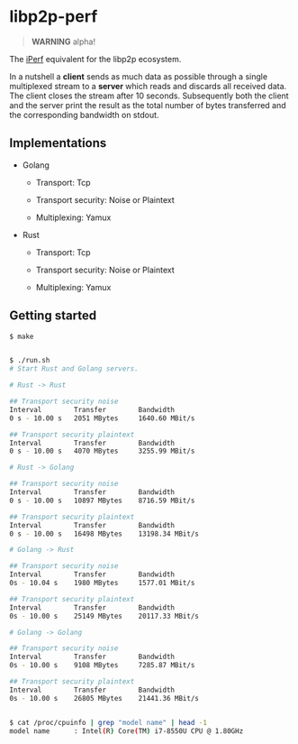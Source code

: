 # libp2p-perf

> **WARNING** alpha!

The [iPerf](https://en.wikipedia.org/wiki/Iperf) equivalent for the libp2p
ecosystem.

In a nutshell a **client** sends as much data as possible through a single
multiplexed stream to a **server** which reads and discards all received data.
The client closes the stream after 10 seconds. Subsequently both the client and
the server print the result as the total number of bytes transferred and the
corresponding bandwidth on stdout.

## Implementations

- Golang

    - Transport: Tcp

    - Transport security: Noise or Plaintext

    - Multiplexing: Yamux

- Rust

    - Transport: Tcp

    - Transport security: Noise or Plaintext

    - Multiplexing: Yamux


## Getting started

```bash
$ make


$ ./run.sh
# Start Rust and Golang servers.

# Rust -> Rust

## Transport security noise
Interval        Transfer        Bandwidth
0 s - 10.00 s   2051 MBytes     1640.60 MBit/s

## Transport security plaintext
Interval        Transfer        Bandwidth
0 s - 10.00 s   4070 MBytes     3255.99 MBit/s

# Rust -> Golang

## Transport security noise
Interval        Transfer        Bandwidth
0 s - 10.00 s   10897 MBytes    8716.59 MBit/s

## Transport security plaintext
Interval        Transfer        Bandwidth
0 s - 10.00 s   16498 MBytes    13198.34 MBit/s

# Golang -> Rust

## Transport security noise
Interval        Transfer        Bandwidth
0s - 10.04 s    1980 MBytes     1577.01 MBit/s

## Transport security plaintext
Interval        Transfer        Bandwidth
0s - 10.00 s    25149 MBytes    20117.33 MBit/s

# Golang -> Golang

## Transport security noise
Interval        Transfer        Bandwidth
0s - 10.00 s    9108 MBytes     7285.87 MBit/s

## Transport security plaintext
Interval        Transfer        Bandwidth
0s - 10.00 s    26805 MBytes    21441.36 MBit/s


$ cat /proc/cpuinfo | grep "model name" | head -1
model name      : Intel(R) Core(TM) i7-8550U CPU @ 1.80GHz
```
